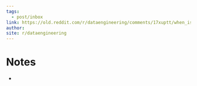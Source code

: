 ```yaml
---
tags:
  - post/inbox
link: https://old.reddit.com/r/dataengineering/comments/17xuptt/when_is_automation_not_possible/
author: 
site: r/dataengineering
---
```

# Notes
- 